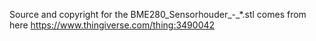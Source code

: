 Source and copyright for the BME280_Sensorhouder_-_*.stl comes from here
https://www.thingiverse.com/thing:3490042
